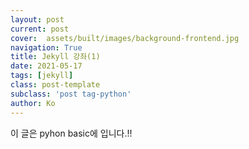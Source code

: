 ```yaml
---
layout: post
current: post
cover:  assets/built/images/background-frontend.jpg
navigation: True
title: Jekyll 강좌(1)
date: 2021-05-17 
tags: [jekyll]
class: post-template
subclass: 'post tag-python'
author: Ko
---
```


이 글은 pyhon basic에 입니다.!!
